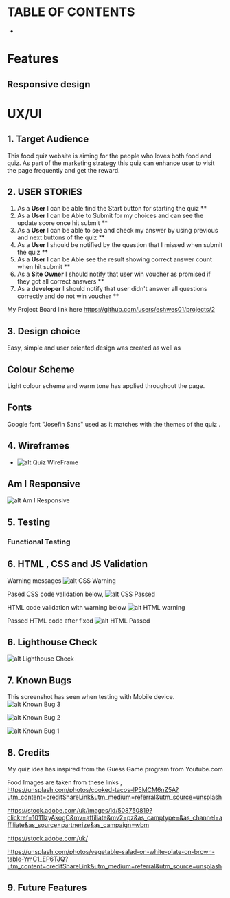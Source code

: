 # TABLE OF CONTENTS


 - 

# Features


## Responsive design



# UX/UI




## 1. Target Audience

  This food quiz website is aiming for the people who loves both food and quiz. As part of the marketing strategy this quiz can enhance user to visit the page frequently and get the reward. 

## 2. USER STORIES
1. As a **User** I can be able find the Start button for starting the quiz **
2. As a **User** I can be Able to Submit for my choices and can see the update score once hit submit **
3. As a **User** I can be able to see and check my answer by using previous and next buttons of the quiz **
4. As a **User** I should be notified by the question that I missed when submit the quiz **
5. As a **User** I can be Able see the result showing correct answer count when hit submit **
6. As a **Site Owner** I should notify that user win voucher as promised if they got all correct answers **
7. As a **developer** I should notify that user didn't answer all questions correctly and do not win voucher **

My Project Board link here https://github.com/users/eshwes01/projects/2

## 3. Design choice
  
  Easy, simple and user oriented design was created as well as  
  

## Colour Scheme
  Light colour scheme and warm tone has applied throughout the page. 


## Fonts

Google font "Josefin Sans" used as it matches with the themes of the quiz .

 
 ## 4. Wireframes
    
  -	![alt Quiz WireFrame](assets/documentation/readmeImages/quizWireframe.png)


  ## Am I Responsive
   
![alt Am I Responsive](assets/documentation/readmeImages/amIResponsive.png)
## 5. Testing


### Functional Testing

## 6. HTML , CSS and JS Validation
  Warning messages 
  ![alt CSS Warning](assets/documentation/readmeImages/cssWarning.png)

  Pased CSS code validation below, 
   ![alt CSS Passed](assets/documentation/readmeImages/cssPassed.png)
  
  HTML code validation with warning below 
   ![alt HTML warning](assets/documentation/readmeImages/errorHTMLValidation.png)
  
  Passed HTML code after fixed 
![alt HTML Passed](assets/documentation/readmeImages/htmlValidator.png)
  
## 6. Lighthouse Check
![alt Lighthouse Check](assets/documentation/readmeImages/lighthouseCheck.png)


## 7. Known Bugs
This screenshot has seen when testing with Mobile device.
![alt Known Bug 3](assets/documentation/readmeImages/KnownBug3.jpg)

![alt Known Bug 2](assets/documentation/readmeImages/knownBug2.png)

![alt Known Bug 1](assets/documentation/readmeImages/knownBug1.png)


## 8. Credits

My quiz idea has inspired from the Guess Game program from Youtube.com


Food Images are taken from these links ,
https://unsplash.com/photos/cooked-tacos-lP5MCM6nZ5A?utm_content=creditShareLink&utm_medium=referral&utm_source=unsplash

https://stock.adobe.com/uk/images/id/508750819?clickref=1011lzyAkogC&mv=affiliate&mv2=pz&as_camptype=&as_channel=affiliate&as_source=partnerize&as_campaign=wbm

https://stock.adobe.com/uk/

https://unsplash.com/photos/vegetable-salad-on-white-plate-on-brown-table-YmC1_EP6TJQ?utm_content=creditShareLink&utm_medium=referral&utm_source=unsplash



## 9. Future Features